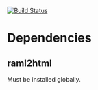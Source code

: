 [![Build Status](https://travis-ci.org/rovens/generator-raml.svg)](https://travis-ci.org/rovens/generator-raml)

# Dependencies

## raml2html

Must be installed globally.

